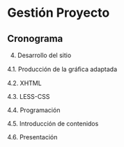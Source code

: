 # Gestión Proyecto

## Cronograma 

4. Desarrollo del sitio

  
  4.1. Producción de la gráﬁca adaptada
  
  4.2. XHTML
  
  4.3. LESS-CSS
  
  4.4. Programación
  
  4.5. Introducción de contenidos
  
  4.6. Presentación
